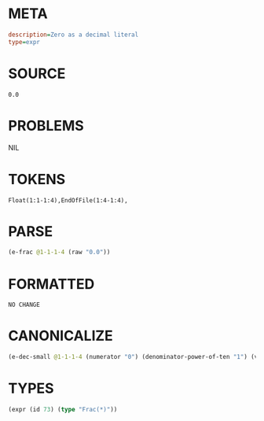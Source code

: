 # META
~~~ini
description=Zero as a decimal literal
type=expr
~~~
# SOURCE
~~~roc
0.0
~~~
# PROBLEMS
NIL
# TOKENS
~~~zig
Float(1:1-1:4),EndOfFile(1:4-1:4),
~~~
# PARSE
~~~clojure
(e-frac @1-1-1-4 (raw "0.0"))
~~~
# FORMATTED
~~~roc
NO CHANGE
~~~
# CANONICALIZE
~~~clojure
(e-dec-small @1-1-1-4 (numerator "0") (denominator-power-of-ten "1") (value "0.0") (id 73))
~~~
# TYPES
~~~clojure
(expr (id 73) (type "Frac(*)"))
~~~